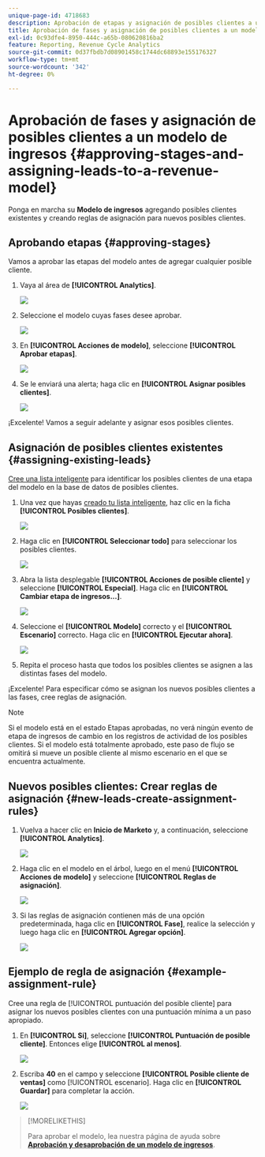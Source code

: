 ```yaml
---
unique-page-id: 4718683
description: Aprobación de etapas y asignación de posibles clientes a un modelo de ingresos - Documentos de Marketo - Documentación del producto
title: Aprobación de fases y asignación de posibles clientes a un modelo de ingresos
exl-id: 0c93dfe4-8950-444c-a65b-080620816ba2
feature: Reporting, Revenue Cycle Analytics
source-git-commit: 0d37fbdb7d08901458c1744dc68893e155176327
workflow-type: tm+mt
source-wordcount: '342'
ht-degree: 0%

---
```


# Aprobación de fases y asignación de posibles clientes a un modelo de ingresos {#approving-stages-and-assigning-leads-to-a-revenue-model}

Ponga en marcha su **Modelo de ingresos** agregando posibles clientes existentes y creando reglas de asignación para nuevos posibles clientes.

## Aprobando etapas {#approving-stages}

Vamos a aprobar las etapas del modelo antes de agregar cualquier posible cliente.

1. Vaya al área de **[!UICONTROL Analytics]**.

   ![](assets/image2015-4-28-17-3a8-3a8.png)

1. Seleccione el modelo cuyas fases desee aprobar.

   ![](assets/image2015-4-28-17-3a10-3a3.png)

1. En **[!UICONTROL Acciones de modelo]**, seleccione **[!UICONTROL Aprobar etapas]**.

   ![](assets/image2015-4-28-17-3a12-3a37.png)

1. Se le enviará una alerta; haga clic en **[!UICONTROL Asignar posibles clientes]**.

   ![](assets/image2015-4-28-17-3a5-3a39.png)

¡Excelente! Vamos a seguir adelante y asignar esos posibles clientes.

## Asignación de posibles clientes existentes {#assigning-existing-leads}

[Cree una lista inteligente](/help/marketo/product-docs/core-marketo-concepts/smart-lists-and-static-lists/creating-a-smart-list/create-a-smart-list.md) para identificar los posibles clientes de una etapa del modelo en la base de datos de posibles clientes.

1. Una vez que hayas [creado tu lista inteligente](/help/marketo/product-docs/core-marketo-concepts/smart-lists-and-static-lists/creating-a-smart-list/create-a-smart-list.md), haz clic en la ficha **[!UICONTROL Posibles clientes]**.

   ![](assets/image2015-4-29-11-3a37-3a30.png)

1. Haga clic en **[!UICONTROL Seleccionar todo]** para seleccionar los posibles clientes.

   ![](assets/image2015-4-29-11-3a39-3a39.png)

1. Abra la lista desplegable **[!UICONTROL Acciones de posible cliente]** y seleccione **[!UICONTROL Especial]**. Haga clic en **[!UICONTROL Cambiar etapa de ingresos...]**.

   ![](assets/image2015-4-29-11-3a40-3a38.png)

1. Seleccione el **[!UICONTROL Modelo]** correcto y el **[!UICONTROL Escenario]** correcto. Haga clic en **[!UICONTROL Ejecutar ahora]**.

   ![](assets/image2015-4-29-11-3a43-3a41.png)

1. Repita el proceso hasta que todos los posibles clientes se asignen a las distintas fases del modelo.

¡Excelente! Para especificar cómo se asignan los nuevos posibles clientes a las fases, cree reglas de asignación.

>[!NOTE]
>
>Si el modelo está en el estado Etapas aprobadas, no verá ningún evento de etapa de ingresos de cambio en los registros de actividad de los posibles clientes. Si el modelo está totalmente aprobado, este paso de flujo se omitirá si mueve un posible cliente al mismo escenario en el que se encuentra actualmente.

## Nuevos posibles clientes: Crear reglas de asignación  {#new-leads-create-assignment-rules}

1. Vuelva a hacer clic en **Inicio de Marketo** y, a continuación, seleccione **[!UICONTROL Analytics]**.

   ![](assets/image2015-4-28-17-3a8-3a8.png)

1. Haga clic en el modelo en el árbol, luego en el menú **[!UICONTROL Acciones de modelo]** y seleccione **[!UICONTROL Reglas de asignación]**.

   ![](assets/image2015-4-29-11-3a52-3a17.png)

1. Si las reglas de asignación contienen más de una opción predeterminada, haga clic en **[!UICONTROL Fase]**, realice la selección y luego haga clic en **[!UICONTROL Agregar opción]**.

   ![](assets/image2015-4-29-12-3a5-3a46.png)

## Ejemplo de regla de asignación {#example-assignment-rule}

Cree una regla de [!UICONTROL puntuación del posible cliente] para asignar los nuevos posibles clientes con una puntuación mínima a un paso apropiado.

1. En **[!UICONTROL Si]**, seleccione **[!UICONTROL Puntuación de posible cliente]**. Entonces elige **[!UICONTROL al menos]**.

   ![](assets/image2015-4-29-13-3a27-3a8.png)

1. Escriba **40** en el campo y seleccione **[!UICONTROL Posible cliente de ventas]** como [!UICONTROL escenario]. Haga clic en **[!UICONTROL Guardar]** para completar la acción.

   ![](assets/image2015-4-29-14-3a4-3a23.png)

>[!MORELIKETHIS]
>
>Para aprobar el modelo, lea nuestra página de ayuda sobre **[Aprobación y desaprobación de un modelo de ingresos](/help/marketo/product-docs/reporting/revenue-cycle-analytics/revenue-cycle-models/approve-unapprove-a-revenue-model.md)**.
